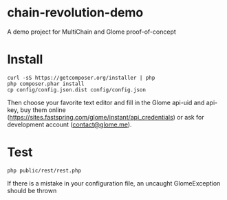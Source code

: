 # chain-revolution-demo
A demo project for MultiChain and Glome proof-of-concept

# Install
```
curl -sS https://getcomposer.org/installer | php
php composer.phar install
cp config/config.json.dist config/config.json
```
Then choose your favorite text editor and fill in the Glome api-uid and api-key, buy them online (https://sites.fastspring.com/glome/instant/api_credentials) or ask for development account (contact@glome.me).

# Test
```
php public/rest/rest.php
```
If there is a mistake in your configuration file, an uncaught GlomeException should be thrown
